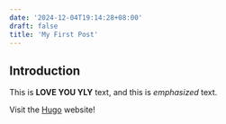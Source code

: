 ```yaml
---
date: '2024-12-04T19:14:28+08:00'
draft: false
title: 'My First Post'
---
```

## Introduction

This is **LOVE YOU YLY** text, and this is *emphasized* text.

Visit the [Hugo](https://gohugo.io) website!